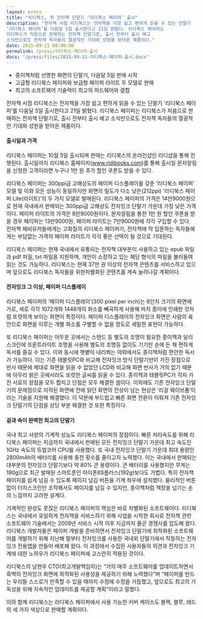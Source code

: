 ```yaml
---
layout: press
title: "리디북스, 첫 전자책 단말기 ‘리디북스 페이퍼’ 출시"
description: "전자책 서점 리디북스는 전자책을 가장 쉽고 편하게 읽을 수 있는 단말기
‘리디북스 페이퍼’를 다음달 5일 출시한다고 21일 밝혔다. 리디북스 페이퍼는
리디북스가 처음으로 판매하는 전자책 단말기로, 출시 전부터 출시 예고
소식만으로도 전자책 독자들의 열광적인 기대와 성원을 받아온 제품이다."
date: 2015-09-21 00:00:00
permalink: /press/리디북스-페이퍼-출시
docx: "/press/files/2015-09-21-리디북스-페이퍼-출시.docx"
---
```


* 종이책처럼 선명한 화면의 단말기, 다음달 5일 판매 시작
* 고급형 리디북스 페이퍼와 보급형 페이퍼 라이트 두 모델로 판매
* 최고의 소프트웨어 기술력이 최고의 하드웨어와 결합

전자책 서점 리디북스는 전자책을 가장 쉽고 편하게 읽을 수 있는 단말기 '리디북스 페이퍼’를 다음달 5일 출시한다고 21일 밝혔다. 리디북스 페이퍼는 리디북스가 처음으로 판매하는 전자책 단말기로, 출시 전부터 출시 예고 소식만으로도 전자책 독자들의 열광적인 기대와 성원을 받아온 제품이다.

#### 출시일과 가격

리디북스 페이퍼는 10월 5일 출시되며 판매는 리디북스의 온라인샵인 리디샵을 통해 진행된다. 출시일까지 리디북스 홈페이지(www.ridibooks.com)를 통해 출시일 문자알림을 신청한 고객이라면 누구나 1만 원 추가 할인 쿠폰도 받을 수 있다.

리디북스 페이퍼는 300ppi급 고해상도의 페이퍼 디스플레이를 갖춘 ‘리디북스 페이퍼’ 모델 및 이와 모든 성능이 동일하지만 화면의 밀도가 다소 낮은(212ppi) ’리디북스 페이퍼 Lite(라이트)’의 두 가지 모델로 발매된다. 리디북스 페이퍼의 가격은 14만9000원으로 현재 국내에서 판매되는 300ppi급 고해상도 전자잉크 단말기 가운데 가장 낮은 가격이다. 페이퍼 라이트의 가격은 8만9000원이다. 문자알림을 통한 1만 원 할인 쿠폰을 받을 경우 페이퍼는 13만9000원, 페이퍼 라이트는 7만9000원에 각각 구입할 수 있다. 전자책 헤비유저들에게는 고화질의 리디북스 페이퍼가, 전자책에 막 입문하는 독자들에게는 부담없는 가격의 페이퍼 라이트가 각각 좋은 선택이 될 것으로 기대된다.

리디북스 페이퍼는 현재 국내에서 유통되는 전자책 대부분이 사용하고 있는 epub 파일과 pdf 파일, txt 파일을 지원하며, 개인이 소장하고 있는 해당 형식의 파일을 불러들여 읽는 것도 가능하다. 리디북스는 현재 37만 권 이상의 전자책 콘텐츠를 서비스하고 있으며 앞으로도 리디북스 독자들을 위한차별화된 콘텐츠를 계속 늘려나갈 계획이다.

#### 전자잉크 그 이상, 페이퍼 디스플레이

리디북스 페이퍼의 ‘페이퍼 디스플레이’(300 pixel per inch)는 6인치 크기의 화면에 가로, 세로 각각 1072개와 1448개의 화소를 빼곡하게 사용해 마치 종이에 인쇄한 것처럼 또렷하게 보이는 화면이 특징이다. 페이퍼 디스플레이의 전자잉크 화면은 사람의 육안으로 화면을 이루는 개별 화소를 구별할 수 없을 정도로 세밀한 표현이 가능하다.

또 리디북스 페이퍼는 어두운 곳에서는 스탠드 등 별도의 조명이 필요한 종이책과 달리 스크린에 프론트라이트 조명을 사용해 별도의 조명등 없이도 기기만 손에 든 채 편하게 독서를 즐길 수 있다. 이와 동시에 햇볕이 내리쬐는 야외에서도 종이책처럼 편안한 독서가 가능하다. 이는 기존 태블릿PC와 비교해 전자잉크 방식 단말기만이 가진 장점으로 반사 때문에 제대로 화면을 읽을 수 없었던 LCD와 비교해 화면 반사가 거의 없기 때문에 아무리 밝은 곳에서라도 또렷한 글씨를 읽을 수 있다. 종이책과 태블릿PC가 각자 가진 서로의 장점을 모두 합치고 단점은 모두 해결한 셈이다. 이외에도 기존 전자잉크 단말기의 문제점으로 지적된 화면에 전에 읽던 화면의 잔상이 남는 현상은 ‘리걸 웨이브폼’이라는 기술을 지원해  해결했다. 이 덕분에 부드럽고 빠른 화면 전환이 이뤄져 기존 전자잉크 단말기의 단점을 상당 부분 해결한 것 또한 특징이다.

#### 겉과 속이 완벽한 최고의 단말기

국내 최고 사양의 기계적 성능도 리디북스 페이퍼의 장점이다. 빠른 처리속도를 위해 리디북스 페이퍼는 지금까지 국내에서 판매된 모든 전자잉크 단말기 가운데 최고 속도인 1GHz 속도의 듀얼코어 CPU를 사용했다. 또 국내 전자잉크 단말기 가운데 최대 용량인 2800mAh의 배터리를 사용해 충전 횟수를 줄이고자 노력했다. 이는 국내에서 판매되는 대부분의 전자잉크 단말기보다 약 80% 큰 용량이다. 큰 배터리를 사용했지만 무게는 190g으로 최근 발매된 스마트폰인 아이폰6S플러스(192g)보다도 가볍다. 특히 전자책 페이지를 쉽게 넘길 수 있도록 페이지 넘김 버튼을 기계 좌우에 설치했다. 물리적인 버튼 없이 터치스크린만 조작해서도 페이지를 넘길 수 있지만, 종이책처럼 책장을 넘기는 손의 느낌까지 고려한 설계다.

기계적인 완성도 못잖은 리디북스 페이퍼의 핵심은 바로 차별화된 소프트웨어다. 리디북스는 국내에서 유일하게 전자책을 서비스하기 위해 사업을 시작한 회사로 전자책 관련 소프트웨어 기술에서는 2009년 서비스 시작 이후 지금까지 줄곧 경쟁사를 압도해 왔다. 리디북스 개발자들은 페이퍼 개발을 준비하면서 전자잉크 단말기에 최적화된 소프트웨어를 개발하기 위해 지난해 말부터 전자잉크를 사용한 국내외 단말기에서 작동하는 전자잉크
전용앱을 만들어 배포해 왔다. 이 과정에서 수집된 사용자들의 의견과 전자잉크 기계에 대한 노하우가 리디북스 페이퍼에 고스란히 적용된 것이다.

리디북스의 남현우 CTO(최고개발책임자)는 “거의 매주 소프트웨어를 업데이트하면서 흑백의 전자잉크 화면에 최적화된 사용성을 제공하기 위해 노력했다”며 “페이퍼를 만드는 우리들 스스로가 만족할 수 있을 때까지 수정에 수정을 거듭했고, 앞으로도 최고의 가독성을 위해 지속적인 업데이트를 제공할 계획”이라고 말했다.

이와 함께 리디북스는 리디북스 페이퍼에서 사용 가능한 커버 케이스도 블랙, 블루, 레드의 세 가지 색상으로 판매할 계획이다.
